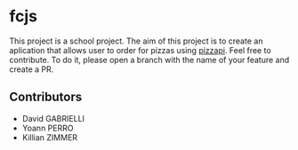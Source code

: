 # fcjs
This project is a school project.
The aim of this project is to create an aplication that allows user to order for
pizzas using [pizzapi](http://pizzapi.herokuapp.com/doc).
Feel free to contribute. To do it, please open a branch with the name of your feature and create a PR.

## Contributors
- David GABRIELLI
- Yoann PERRO
- Killian ZIMMER
